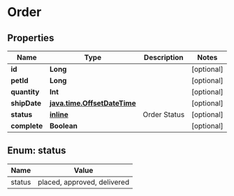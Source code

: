 
# Order

## Properties
| Name | Type | Description | Notes |
| ------------ | ------------- | ------------- | ------------- |
| **id** | **Long** |  |  [optional] |
| **petId** | **Long** |  |  [optional] |
| **quantity** | **Int** |  |  [optional] |
| **shipDate** | [**java.time.OffsetDateTime**](java.time.OffsetDateTime.md) |  |  [optional] |
| **status** | [**inline**](#Status) | Order Status |  [optional] |
| **complete** | **Boolean** |  |  [optional] |


<a id="Status"></a>
## Enum: status
| Name | Value |
| ---- | ----- |
| status | placed, approved, delivered |



